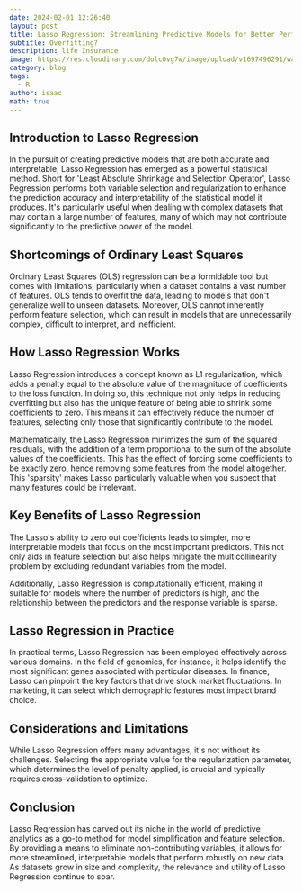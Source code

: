 ```yaml
---
date: 2024-02-01 12:26:40
layout: post
title: Lasso Regression: Streamlining Predictive Models for Better Performance
subtitle: Overfitting?
description: life Insurance
image: https://res.cloudinary.com/dolc0vg7w/image/upload/v1697496291/waffle/cvw2xf6zmoebdtkgwcb6.png
category: blog
tags:
  - R
author: isaac
math: true
---
```


## Introduction to Lasso Regression
In the pursuit of creating predictive models that are both accurate and interpretable, Lasso Regression has emerged as a powerful statistical method. Short for 'Least Absolute Shrinkage and Selection Operator', Lasso Regression performs both variable selection and regularization to enhance the prediction accuracy and interpretability of the statistical model it produces. It's particularly useful when dealing with complex datasets that may contain a large number of features, many of which may not contribute significantly to the predictive power of the model.

## Shortcomings of Ordinary Least Squares
Ordinary Least Squares (OLS) regression can be a formidable tool but comes with limitations, particularly when a dataset contains a vast number of features. OLS tends to overfit the data, leading to models that don't generalize well to unseen datasets. Moreover, OLS cannot inherently perform feature selection, which can result in models that are unnecessarily complex, difficult to interpret, and inefficient.

## How Lasso Regression Works
Lasso Regression introduces a concept known as L1 regularization, which adds a penalty equal to the absolute value of the magnitude of coefficients to the loss function. In doing so, this technique not only helps in reducing overfitting but also has the unique feature of being able to shrink some coefficients to zero. This means it can effectively reduce the number of features, selecting only those that significantly contribute to the model.

Mathematically, the Lasso Regression minimizes the sum of the squared residuals, with the addition of a term proportional to the sum of the absolute values of the coefficients. This has the effect of forcing some coefficients to be exactly zero, hence removing some features from the model altogether. This 'sparsity' makes Lasso particularly valuable when you suspect that many features could be irrelevant.

## Key Benefits of Lasso Regression
The Lasso's ability to zero out coefficients leads to simpler, more interpretable models that focus on the most important predictors. This not only aids in feature selection but also helps mitigate the multicollinearity problem by excluding redundant variables from the model.

Additionally, Lasso Regression is computationally efficient, making it suitable for models where the number of predictors is high, and the relationship between the predictors and the response variable is sparse.

## Lasso Regression in Practice
In practical terms, Lasso Regression has been employed effectively across various domains. In the field of genomics, for instance, it helps identify the most significant genes associated with particular diseases. In finance, Lasso can pinpoint the key factors that drive stock market fluctuations. In marketing, it can select which demographic features most impact brand choice.

## Considerations and Limitations
While Lasso Regression offers many advantages, it's not without its challenges. Selecting the appropriate value for the regularization parameter, which determines the level of penalty applied, is crucial and typically requires cross-validation to optimize.

## Conclusion
Lasso Regression has carved out its niche in the world of predictive analytics as a go-to method for model simplification and feature selection. By providing a means to eliminate non-contributing variables, it allows for more streamlined, interpretable models that perform robustly on new data. As datasets grow in size and complexity, the relevance and utility of Lasso Regression continue to soar.







